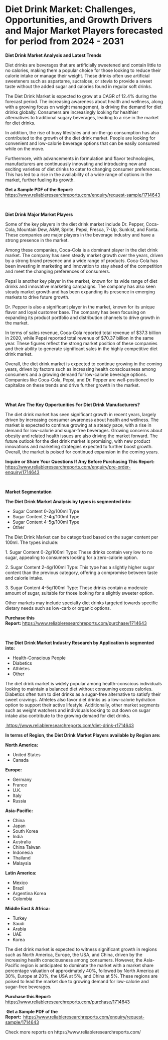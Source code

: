 <p><h1>Diet Drink Market: Challenges, Opportunities, and Growth Drivers and Major Market Players forecasted for period from 2024 - 2031</h1></p><p><strong>Diet Drink Market Analysis and Latest Trends</strong></p>
<p><p>Diet drinks are beverages that are artificially sweetened and contain little to no calories, making them a popular choice for those looking to reduce their calorie intake or manage their weight. These drinks often use artificial sweeteners such as aspartame, sucralose, or stevia to provide a sweet taste without the added sugar and calories found in regular soft drinks.</p><p>The Diet Drink Market is expected to grow at a CAGR of 12.4% during the forecast period. The increasing awareness about health and wellness, along with a growing focus on weight management, is driving the demand for diet drinks globally. Consumers are increasingly looking for healthier alternatives to traditional sugary beverages, leading to a rise in the market for diet drinks.</p><p>In addition, the rise of busy lifestyles and on-the-go consumption has also contributed to the growth of the diet drink market. People are looking for convenient and low-calorie beverage options that can be easily consumed while on the move.</p><p>Furthermore, with advancements in formulation and flavor technologies, manufacturers are continuously innovating and introducing new and exciting varieties of diet drinks to cater to changing consumer preferences. This has led to a rise in the availability of a wide range of options in the market, further fueling its growth.</p></p>
<p><strong>Get a Sample PDF of the Report:&nbsp;</strong> <a href="https://www.reliableresearchreports.com/enquiry/request-sample/1714643">https://www.reliableresearchreports.com/enquiry/request-sample/1714643</a></p>
<p>&nbsp;</p>
<p><strong>Diet Drink Major Market Players</strong></p>
<p><p>Some of the key players in the diet drink market include Dr. Pepper, Coca-Cola, Mountain Dew, A&W, Sprite, Pepsi, Fresca, 7-Up, Sunkist, and Fanta. These companies are major players in the beverage industry and have a strong presence in the market.</p><p>Among these companies, Coca-Cola is a dominant player in the diet drink market. The company has seen steady market growth over the years, driven by a strong brand presence and a wide range of products. Coca-Cola has been investing in marketing and innovation to stay ahead of the competition and meet the changing preferences of consumers.</p><p>Pepsi is another key player in the market, known for its wide range of diet drinks and innovative marketing campaigns. The company has also seen steady market growth and has been expanding its presence in emerging markets to drive future growth.</p><p>Dr. Pepper is also a significant player in the market, known for its unique flavor and loyal customer base. The company has been focusing on expanding its product portfolio and distribution channels to drive growth in the market.</p><p>In terms of sales revenue, Coca-Cola reported total revenue of $37.3 billion in 2020, while Pepsi reported total revenue of $70.37 billion in the same year. These figures reflect the strong market position of these companies and their ability to generate significant sales in the highly competitive diet drink market.</p><p>Overall, the diet drink market is expected to continue growing in the coming years, driven by factors such as increasing health consciousness among consumers and a growing demand for low-calorie beverage options. Companies like Coca-Cola, Pepsi, and Dr. Pepper are well-positioned to capitalize on these trends and drive further growth in the market.</p></p>
<p>&nbsp;</p>
<p><strong>What Are The Key Opportunities For Diet Drink Manufacturers?</strong></p>
<p><p>The diet drink market has seen significant growth in recent years, largely driven by increasing consumer awareness about health and wellness. The market is expected to continue growing at a steady pace, with a rise in demand for low-calorie and sugar-free beverages. Growing concerns about obesity and related health issues are also driving the market forward. The future outlook for the diet drink market is promising, with new product innovations and marketing strategies expected to further boost growth. Overall, the market is poised for continued expansion in the coming years.</p></p>
<p><strong>Inquire or Share Your Questions If Any Before Purchasing This Report:</strong> <a href="https://www.reliableresearchreports.com/enquiry/pre-order-enquiry/1714643">https://www.reliableresearchreports.com/enquiry/pre-order-enquiry/1714643</a></p>
<p>&nbsp;</p>
<p><strong>Market Segmentation</strong></p>
<p><strong>The Diet Drink Market Analysis by types is segmented into:</strong></p>
<p><ul><li>Sugar Content 0-2g/100ml Type</li><li>Sugar Content 2-4g/100ml Type</li><li>Sugar Content 4-5g/100ml Type</li><li>Other</li></ul></p>
<p><p>The Diet Drink Market can be categorized based on the sugar content per 100ml. The types include: </p><p>1. Sugar Content 0-2g/100ml Type: These drinks contain very low to no sugar, appealing to consumers looking for a zero-calorie option. </p><p>2. Sugar Content 2-4g/100ml Type: This type has a slightly higher sugar content than the previous category, offering a compromise between taste and calorie intake. </p><p>3. Sugar Content 4-5g/100ml Type: These drinks contain a moderate amount of sugar, suitable for those looking for a slightly sweeter option. </p><p>Other markets may include specialty diet drinks targeted towards specific dietary needs such as low-carb or organic options.</p></p>
<p><strong>Purchase this Report:&nbsp;</strong><a href="https://www.reliableresearchreports.com/purchase/1714643">https://www.reliableresearchreports.com/purchase/1714643</a></p>
<p>&nbsp;</p>
<p><strong>The Diet Drink Market Industry Research by Application is segmented into:</strong></p>
<p><ul><li>Health-Conscious People</li><li>Diabetics</li><li>Athletes</li><li>Other</li></ul></p>
<p><p>The diet drink market is widely popular among health-conscious individuals looking to maintain a balanced diet without consuming excess calories. Diabetics often turn to diet drinks as a sugar-free alternative to satisfy their sweet cravings. Athletes also favor diet drinks as a low-calorie hydration option to support their active lifestyle. Additionally, other market segments such as weight watchers and individuals looking to cut down on sugar intake also contribute to the growing demand for diet drinks.</p></p>
<p><a href="https://www.reliableresearchreports.com/diet-drink-r1714643">&nbsp;https://www.reliableresearchreports.com/diet-drink-r1714643</a></p>
<p><strong>In terms of Region, the Diet Drink Market Players available by Region are:</strong></p>
<p>
    <p> <strong> North America: </strong>
        <ul>
            <li>United States</li>
            <li>Canada</li>
        </ul>
        </p> 
    <p> <strong> Europe: </strong>
        <ul>
            <li>Germany</li>
            <li>France</li>
            <li>U.K.</li>
            <li>Italy</li>
            <li>Russia</li>
        </ul>
        </p> 
    <p> <strong> Asia-Pacific: </strong>
        <ul>
            <li>China</li>
            <li>Japan</li>
            <li>South Korea</li>
            <li>India</li>
            <li>Australia</li>
            <li>China Taiwan</li>
            <li>Indonesia</li>
            <li>Thailand</li>
            <li>Malaysia</li>
        </ul>
        </p> 
    <p> <strong> Latin America: </strong>
        <ul>
            <li>Mexico</li>
            <li>Brazil</li>
            <li>Argentina Korea</li>
            <li>Colombia</li>
        </ul>
        </p> 
    <p> <strong> Middle East & Africa: </strong>
        <ul>
            <li>Turkey</li>
            <li>Saudi</li>
            <li>Arabia</li>
            <li>UAE</li>
            <li>Korea</li>
        </ul>
    </p>
    </p>
<p><p>The diet drink market is expected to witness significant growth in regions such as North America, Europe, the USA, and China, driven by the increasing health consciousness among consumers. However, the Asia-Pacific region is anticipated to dominate the market with a market share percentage valuation of approximately 40%, followed by North America at 30%, Europe at 20%, the USA at 5%, and China at 5%. These regions are poised to lead the market due to growing demand for low-calorie and sugar-free beverages.</p></p>
<p><strong>Purchase this Report: </strong><a href="https://www.reliableresearchreports.com/purchase/1714643">https://www.reliableresearchreports.com/purchase/1714643</a></p>
<p>&nbsp;<strong>Get a Sample PDF of the Report:&nbsp;&nbsp;</strong><a href="https://www.reliableresearchreports.com/enquiry/request-sample/1714643">https://www.reliableresearchreports.com/enquiry/request-sample/1714643</a></p>
<p><strong></strong></p>
<p>Check more reports on https://www.reliableresearchreports.com/</p>